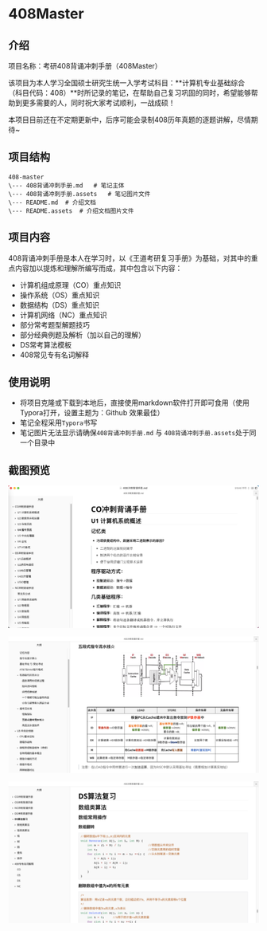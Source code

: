 # 408Master

## 介绍
项目名称：考研408背诵冲刺手册（408Master）

该项目为本人学习全国硕士研究生统一入学考试科目：**计算机专业基础综合（科目代码：408）**时所记录的笔记，在帮助自己复习巩固的同时，希望能够帮助到更多需要的人，同时祝大家考试顺利，一战成硕！

本项目目前还在不定期更新中，后序可能会录制408历年真题的逐题讲解，尽情期待~

## 项目结构 
```
408-master
\--- 408背诵冲刺手册.md	# 笔记主体
\--- 408背诵冲刺手册.assets	# 笔记图片文件
\--- README.md	# 介绍文档
\--- README.assets	# 介绍文档图片文件
```

## 项目内容

408背诵冲刺手册是本人在学习时，以《王道考研复习手册》为基础，对其中的重点内容加以提炼和理解所编写而成，其中包含以下内容：

- 计算机组成原理（CO）重点知识
- 操作系统（OS）重点知识
- 数据结构（DS）重点知识
- 计算机网络（NC）重点知识
- 部分常考题型解题技巧
- 部分经典例题及解析（加以自己的理解）
- DS常考算法模板
- 408常见专有名词解释

## 使用说明

- 将项目克隆或下载到本地后，直接使用markdown软件打开即可食用（使用Typora打开，设置主题为：Github 效果最佳）
- 笔记全程采用`Typora`书写
- 笔记图片无法显示请确保`408背诵冲刺手册.md` 与 `408背诵冲刺手册.assets`处于同一个目录中

## 截图预览

![image-20230304163728604](./README.assets/image-20230304163728604.png)

![image-20230304164910936](./README.assets/image-20230304164910936.png)

![image-20230304164707606](./README.assets/image-20230304164707606.png)
